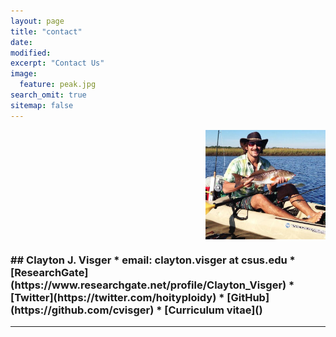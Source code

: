 ```yaml
---
layout: page
title: "contact"
date:
modified:
excerpt: "Contact Us"
image:
  feature: peak.jpg
search_omit: true
sitemap: false
---
```

<body>
<img src="images/index-f60ce3c6.jpg" height= "175" style="float:right;"/>
<h3 style="float:left;">
</body>
## Clayton J. Visger
* email: clayton.visger at csus.edu
* [ResearchGate](https://www.researchgate.net/profile/Clayton_Visger)
* [Twitter](https://twitter.com/hoityploidy)
* [GitHub](https://github.com/cvisger)
* [Curriculum vitae]()

---
